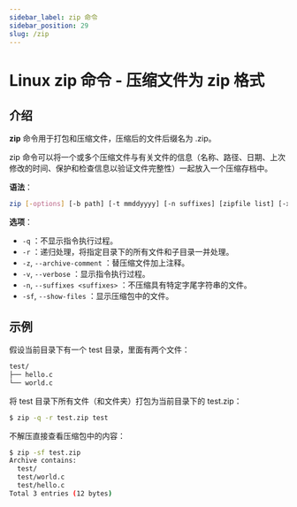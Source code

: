 ```yaml
---
sidebar_label: zip 命令
sidebar_position: 29
slug: /zip
---
```


# Linux zip 命令 - 压缩文件为 zip 格式



## 介绍

**zip** 命令用于打包和压缩文件，压缩后的文件后缀名为 .zip。

zip 命令可以将一个或多个压缩文件与有关文件的信息（名称、路径、日期、上次修改的时间、保护和检查信息以验证文件完整性）一起放入一个压缩存档中。

**语法**：

```bash
zip [-options] [-b path] [-t mmddyyyy] [-n suffixes] [zipfile list] [-xi list]
```

**选项**：

- `-q` ：不显示指令执行过程。
- `-r` ：递归处理，将指定目录下的所有文件和子目录一并处理。
- `-z`, `--archive-comment` ：替压缩文件加上注释。
- `-v`, `--verbose` ：显示指令执行过程。
- `-n`, `--suffixes <suffixes>` ：不压缩具有特定字尾字符串的文件。
- `-sf`, `--show-files` ：显示压缩包中的文件。



## 示例

假设当前目录下有一个 test 目录，里面有两个文件：

```bash
test/
├── hello.c
└── world.c
```

将 test 目录下所有文件（和文件夹）打包为当前目录下的 test.zip：

```bash
$ zip -q -r test.zip test
```

不解压直接查看压缩包中的内容：

```bash
$ zip -sf test.zip 
Archive contains:
  test/
  test/world.c
  test/hello.c
Total 3 entries (12 bytes)
```

